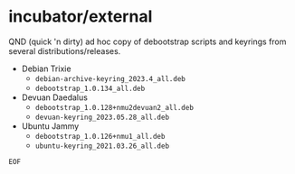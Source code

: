 # incubator/external

QND (quick 'n dirty) ad hoc copy of debootstrap scripts and keyrings
from several distributions/releases.

+ Debian Trixie
  + ``debian-archive-keyring_2023.4_all.deb``
  + ``debootstrap_1.0.134_all.deb``
+ Devuan Daedalus
  + ``debootstrap_1.0.128+nmu2devuan2_all.deb``
  + ``devuan-keyring_2023.05.28_all.deb``
+ Ubuntu Jammy
  + ``debootstrap_1.0.126+nmu1_all.deb``
  + ``ubuntu-keyring_2021.03.26_all.deb``

```
EOF
```
